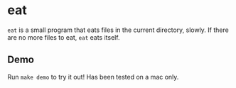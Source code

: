# eat

`eat` is a small program that eats files in the current directory, slowly. If there are no more files to eat, `eat` eats itself.

## Demo

Run `make demo` to try it out! Has been tested on a mac only.
